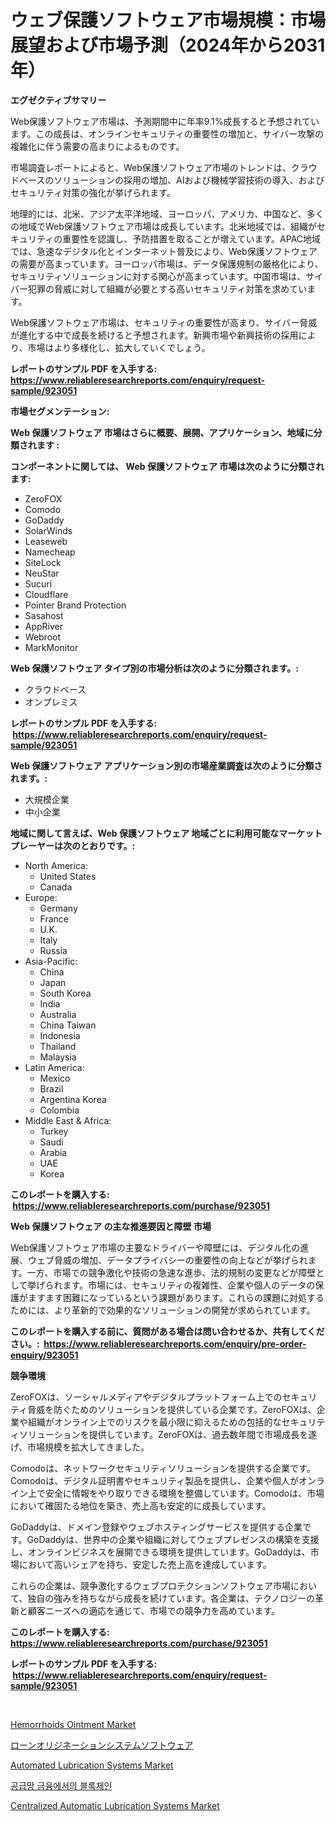 <p><h1>ウェブ保護ソフトウェア市場規模：市場展望および市場予測（2024年から2031年）</h1></p><p><strong>エグゼクティブサマリー</strong></p>
<p><p>Web保護ソフトウェア市場は、予測期間中に年率9.1%成長すると予想されています。この成長は、オンラインセキュリティの重要性の増加と、サイバー攻撃の複雑化に伴う需要の高まりによるものです。</p><p>市場調査レポートによると、Web保護ソフトウェア市場のトレンドは、クラウドベースのソリューションの採用の増加、AIおよび機械学習技術の導入、およびセキュリティ対策の強化が挙げられます。</p><p>地理的には、北米、アジア太平洋地域、ヨーロッパ、アメリカ、中国など、多くの地域でWeb保護ソフトウェア市場は成長しています。北米地域では、組織がセキュリティの重要性を認識し、予防措置を取ることが増えています。APAC地域では、急速なデジタル化とインターネット普及により、Web保護ソフトウェアの需要が高まっています。ヨーロッパ市場は、データ保護規制の厳格化により、セキュリティソリューションに対する関心が高まっています。中国市場は、サイバー犯罪の脅威に対して組織が必要とする高いセキュリティ対策を求めています。</p><p>Web保護ソフトウェア市場は、セキュリティの重要性が高まり、サイバー脅威が進化する中で成長を続けると予想されます。新興市場や新興技術の採用により、市場はより多様化し、拡大していくでしょう。</p></p>
<p><strong>レポートのサンプル PDF を入手する: <a href="https://www.reliableresearchreports.com/enquiry/request-sample/923051">https://www.reliableresearchreports.com/enquiry/request-sample/923051</a></strong></p>
<p><strong>市場セグメンテーション:</strong></p>
<p><strong> Web 保護ソフトウェア 市場はさらに概要、展開、アプリケーション、地域に分類されます :</strong></p>
<p><strong>コンポーネントに関しては、 Web 保護ソフトウェア 市場は次のように分類されます: &nbsp;</strong></p>
<p><ul><li>ZeroFOX</li><li>Comodo</li><li>GoDaddy</li><li>SolarWinds</li><li>Leaseweb</li><li>Namecheap</li><li>SiteLock</li><li>NeuStar</li><li>Sucuri</li><li>Cloudflare</li><li>Pointer Brand Protection</li><li>Sasahost</li><li>AppRiver</li><li>Webroot</li><li>MarkMonitor</li></ul></p>
<p><strong> Web 保護ソフトウェア タイプ別の市場分析は次のように分類されます。:</strong></p>
<p><ul><li>クラウドベース</li><li>オンプレミス</li></ul></p>
<p><strong>レポートのサンプル PDF を入手する: &nbsp;<a href="https://www.reliableresearchreports.com/enquiry/request-sample/923051">https://www.reliableresearchreports.com/enquiry/request-sample/923051</a></strong></p>
<p><strong> Web 保護ソフトウェア アプリケーション別の市場産業調査は次のように分類されます。:</strong></p>
<p><ul><li>大規模企業</li><li>中小企業</li></ul></p>
<p><strong>地域に関して言えば、Web 保護ソフトウェア 地域ごとに利用可能なマーケットプレーヤーは次のとおりです。:</strong></p>
<p><ul>
    <li>
        North America:
        <ul>
            <li>United States</li>
            <li>Canada</li>
        </ul>
    </li>
    <li>
        Europe:
        <ul>
            <li>Germany</li>
            <li>France</li>
            <li>U.K.</li>
            <li>Italy</li>
            <li>Russia</li>
        </ul>
    </li>
    <li>
        Asia-Pacific:
        <ul>
            <li>China</li>
            <li>Japan</li>
            <li>South Korea</li>
            <li>India</li>
            <li>Australia</li>
            <li>China Taiwan</li>
            <li>Indonesia</li>
            <li>Thailand</li>
            <li>Malaysia</li>
        </ul>
    </li>
    <li>
        Latin America:
        <ul>
            <li>Mexico</li>
            <li>Brazil</li>
            <li>Argentina Korea</li>
            <li>Colombia</li>
        </ul>
    </li>
    <li>
        Middle East & Africa:
        <ul>
            <li>Turkey</li>
            <li>Saudi</li>
            <li>Arabia</li>
            <li>UAE</li>
            <li>Korea</li>
        </ul>
    </li>
    </ul></p>
<p><strong>このレポートを購入する: &nbsp;<a href="https://www.reliableresearchreports.com/purchase/923051">https://www.reliableresearchreports.com/purchase/923051</a></strong></p>
<p><strong>Web 保護ソフトウェア の主な推進要因と障壁 市場</strong></p>
<p><p>Web保護ソフトウェア市場の主要なドライバーや障壁には、デジタル化の進展、ウェブ脅威の増加、データプライバシーの重要性の向上などが挙げられます。一方、市場での競争激化や技術の急速な進歩、法的規制の変更などが障壁として挙げられます。市場には、セキュリティの複雑性、企業や個人のデータの保護がますます困難になっているという課題があります。これらの課題に対処するためには、より革新的で効果的なソリューションの開発が求められています。</p></p>
<p><strong>このレポートを購入する前に、質問がある場合は問い合わせるか、共有してください。:&nbsp; <a href="https://www.reliableresearchreports.com/enquiry/pre-order-enquiry/923051">https://www.reliableresearchreports.com/enquiry/pre-order-enquiry/923051</a></strong></p>
<p><strong>競争環境</strong></p>
<p><p>ZeroFOXは、ソーシャルメディアやデジタルプラットフォーム上でのセキュリティ脅威を防ぐためのソリューションを提供している企業です。ZeroFOXは、企業や組織がオンライン上でのリスクを最小限に抑えるための包括的なセキュリティソリューションを提供しています。ZeroFOXは、過去数年間で市場成長を遂げ、市場規模を拡大してきました。</p><p>Comodoは、ネットワークセキュリティソリューションを提供する企業です。Comodoは、デジタル証明書やセキュリティ製品を提供し、企業や個人がオンライン上で安全に情報をやり取りできる環境を整備しています。Comodoは、市場において確固たる地位を築き、売上高も安定的に成長しています。</p><p>GoDaddyは、ドメイン登録やウェブホスティングサービスを提供する企業です。GoDaddyは、世界中の企業や組織に対してウェブプレゼンスの構築を支援し、オンラインビジネスを展開できる環境を提供しています。GoDaddyは、市場において高いシェアを持ち、安定した売上高を達成しています。</p><p>これらの企業は、競争激化するウェブプロテクションソフトウェア市場において、独自の強みを持ちながら成長を続けています。各企業は、テクノロジーの革新と顧客ニーズへの適応を通じて、市場での競争力を高めています。</p></p>
<p><strong>このレポートを購入する: &nbsp; <a href="https://www.reliableresearchreports.com/purchase/923051">https://www.reliableresearchreports.com/purchase/923051</a></strong></p>
<p><strong>レポートのサンプル PDF を入手する: &nbsp;<a href="https://www.reliableresearchreports.com/enquiry/request-sample/923051">https://www.reliableresearchreports.com/enquiry/request-sample/923051</a></strong><strong></strong></p>
<p>&nbsp;</p>
<p><p><a href="https://issuu.com/reportprime-2/docs/hemorrhoids-ointment-market-size-2030.pptx">Hemorrhoids Ointment Market</a></p><p><a href="https://github.com/mohamedbakry57/Market-Research-Report-List-2/blob/main/8655749182647.md">ローンオリジネーションシステムソフトウェア</a></p><p><a href="https://github.com/okotobwrhuteie/Market-Research-Report-List-1/blob/main/automated-lubrication-systems-market.md">Automated Lubrication Systems Market</a></p><p><a href="https://github.com/laholand/Market-Research-Report-List-2/blob/main/4334158182643.md">공급망 금융에서의 블록체인</a></p><p><a href="https://github.com/myacatherineblakecaczo9vcsw/Market-Research-Report-List-1/blob/main/centralized-automatic-lubrication-systems-market.md">Centralized Automatic Lubrication Systems Market</a></p></p>